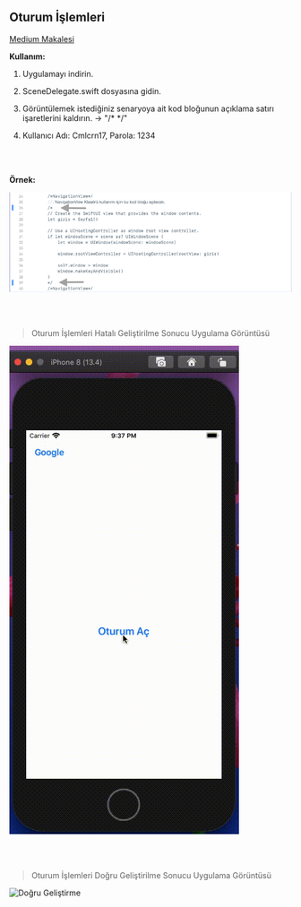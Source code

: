 ## Oturum İşlemleri ##

[Medium Makalesi](https://medium.com/@cmlcrn17/swiftui-navigation-view-%C3%A7oklama-problemi-%C3%A7%C3%B6z%C3%BCm%C3%BC-mvc-b5f50e9f9b85)

**Kullanım:**

1. Uygulamayı indirin.

2. SceneDelegate.swift dosyasına gidin.

3. Görüntülemek istediğiniz senaryoya ait kod bloğunun açıklama satırı işaretlerini kaldırın. -> "/* */" 

4. Kullanıcı Adı: Cmlcrn17, Parola: 1234


<br />

<br />

**Örnek:** 

![Senaryo Aktifleştirmek](https://github.com/cmlcrn17/SwiftUI-NavigationView/blob/master/OturumIslemleriGorselleri/SwiftUI-NavOturumIslemleri-SenaryoAktiflestirmek.png)

<br />

<br />

> Oturum İşlemleri Hatalı Geliştirilme Sonucu Uygulama Görüntüsü

![Hatalı Geliştirme](https://github.com/cmlcrn17/SwiftUI-NavigationView/blob/master/OturumIslemleriGorselleri/SwiftUI-NavOturumIslemleriHatali.gif)

<br />

<br />

> Oturum İşlemleri Doğru Geliştirilme Sonucu Uygulama Görüntüsü

![Doğru Geliştirme](https://github.com/cmlcrn17/SwiftUI-NavigationView/blob/master/OturumIslemleriGorselleri/SwiftUI-NavOturumIslemleriDogru.gif)

<br />

<br />
